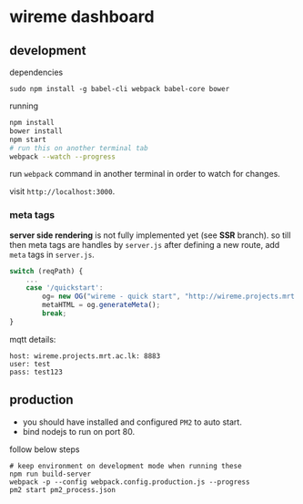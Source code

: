 # wireme dashboard

## development
dependencies
```
sudo npm install -g babel-cli webpack babel-core bower
```

running
```bash
npm install
bower install
npm start
# run this on another terminal tab
webpack --watch --progress
```
run `webpack` command in another terminal in order to watch for changes.

visit `http://localhost:3000`.

### meta tags
**server side rendering** is not fully implemented yet (see **SSR** branch). so till then meta tags are handles by `server.js`
after defining a new route, add `meta` tags in `server.js`.
```js
switch (reqPath) {
    ...
    case '/quickstart':
        og= new OG("wireme - quick start", "http://wireme.projects.mrt.ac.lk/images/tutorial/quickstart/dashboard_on_tab.jpg", "quick start guide for wireme IoT platform");
        metaHTML = og.generateMeta();
        break;
}
```

mqtt details:
```
host: wireme.projects.mrt.ac.lk: 8883
user: test
pass: test123
```

## production
* you should have installed and configured `PM2` to auto start.
* bind nodejs to run on port 80.

follow below steps
```
# keep environment on development mode when running these
npm run build-server
webpack -p --config webpack.config.production.js --progress
pm2 start pm2_process.json
```
